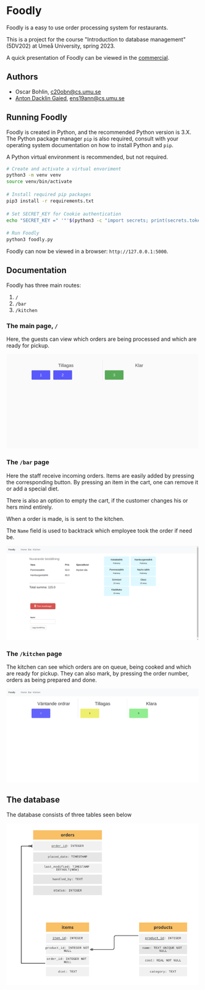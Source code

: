 # Foodly

Foodly is a easy to use order processing system for restaurants.

This is a project for the course "Introduction to database management" (5DV202) at Umeå University, spring 2023.

A quick presentation of Foodly can be viewed in the [commercial](./commercial.mp4). 

## Authors

- Oscar Bohlin, c20obn@cs.umu.se
- [Anton Dacklin Gaied](https://github.com/ubbe92), ens19ann@cs.umu.se

## Running Foodly

Foodly is created in Python, and the recommended Python version is 3.X.
The Python package manager `pip` is also required, consult with your operating system documentation on how to install Python and `pip`.

A Python virtual environment is recommended, but not required.

```bash
# Create and activate a virtual envoriment
python3 -m venv venv
source venv/bin/activate 

# Install required pip packages
pip3 install -r requirements.txt

# Set SECRET_KEY for Cookie authentication
echo "SECRET_KEY =" '"'$(python3 -c "import secrets; print(secrets.token_urlsafe(40))")'"' > secret.py

# Run Foodly
python3 foodly.py
```

Foodly can now be viewed in a browser: `http://127.0.0.1:5000`.

## Documentation

Foodly has three main routes:

1. `/`
2. `/bar`
3. `/kitchen`

### The main page, `/`


Here, the guests can view which orders are being processed and which are ready for pickup.

![The index page](./images/index_page.png)

### The `/bar` page

Here the staff receive incoming orders. Items are easily added by pressing the corresponding button. By pressing an item in the cart, one can remove it or add a special diet.

There is also an option to empty the cart, if the customer changes his or hers mind entirely.

When a order is made, is is sent to the kitchen.

The `Name` field is used to backtrack which employee took the order if need be.

![The bar page](images/bar_page.png)

### The `/kitchen` page

The kitchen can see which orders are on queue, being cooked and which are ready for pickup. They can also mark, by pressing the order number, orders as being prepared and done. 

![The kitchen page](images/kitchen_page.png)

## The database

The database consists of three tables seen below

![Database ER diagram](images/ER_diagram.png)
